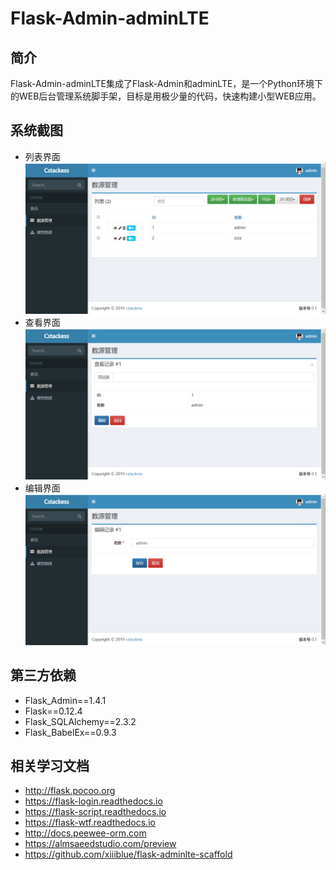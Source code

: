 # Flask-Admin-adminLTE
## 简介
Flask-Admin-adminLTE集成了Flask-Admin和adminLTE，是一个Python环境下的WEB后台管理系统脚手架，目标是用极少量的代码，快速构建小型WEB应用。

## 系统截图
- 列表界面
![](https://github.com/cstackess/Flask-Admin-adminLTE/blob/master/1.png)
- 查看界面
![](https://github.com/cstackess/Flask-Admin-adminLTE/blob/master/2.png)
- 编辑界面
![](https://github.com/cstackess/Flask-Admin-adminLTE/blob/master/3.png)

## 第三方依赖
- Flask_Admin==1.4.1
- Flask==0.12.4
- Flask_SQLAlchemy==2.3.2
- Flask_BabelEx==0.9.3

## 相关学习文档
- http://flask.pocoo.org
- https://flask-login.readthedocs.io
- https://flask-script.readthedocs.io
- https://flask-wtf.readthedocs.io
- http://docs.peewee-orm.com
- https://almsaeedstudio.com/preview
- https://github.com/xiiiblue/flask-adminlte-scaffold
